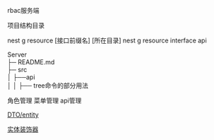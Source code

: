 rbac服务端

项目结构目录

nest g resource [接口前缀名] [所在目录]
nest g resource interface api

Server  
├─ README.md  
├─ src  
│  ├──api  
│  │  ├──
tree命令的部分用法  

角色管理
菜单管理
api管理

[DTO/entity](https://zhuanlan.zhihu.com/p/296492029)

[实体装饰器](https://www.bookstack.cn/read/TypeORM-0.2.20-zh/spilt.1.decorator-reference.md)